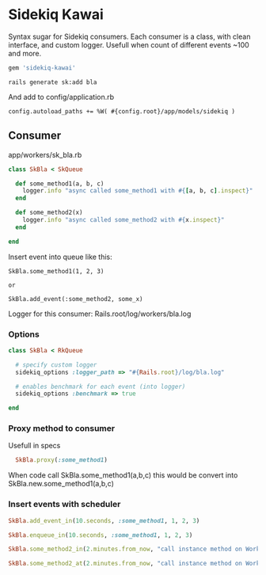 Sidekiq Kawai
============

Syntax sugar for Sidekiq consumers. Each consumer is a class, with clean interface, and custom logger.
Usefull when count of different events ~100 and more.

``` ruby
gem 'sidekiq-kawai'
```

    rails generate sk:add bla

And add to config/application.rb

    config.autoload_paths += %W( #{config.root}/app/models/sidekiq )

Consumer
--------
app/workers/sk_bla.rb

``` ruby
class SkBla < SkQueue

  def some_method1(a, b, c)
    logger.info "async called some_method1 with #{[a, b, c].inspect}"
  end

  def some_method2(x)
    logger.info "async called some_method2 with #{x.inspect}"
  end

end
```

Insert event into queue like this:

    SkBla.some_method1(1, 2, 3)

    or

    SkBla.add_event(:some_method2, some_x)


Logger for this consumer: Rails.root/log/workers/bla.log



### Options

``` ruby
class SkBla < RkQueue

  # specify custom logger
  sidekiq_options :logger_path => "#{Rails.root}/log/bla.log"

  # enables benchmark for each event (into logger)
  sidekiq_options :benchmark => true

end
```


### Proxy method to consumer
Usefull in specs

``` ruby
  SkBla.proxy(:some_method1)
```

When code call SkBla.some_method1(a,b,c) this would be convert into SkBla.new.some_method1(a,b,c)



### Insert events with scheduler

``` ruby
SkBla.add_event_in(10.seconds, :some_method1, 1, 2, 3)

SkBla.enqueue_in(10.seconds, :some_method1, 1, 2, 3)

SkBla.some_method2_in(2.minutes.from_now, "call instance method on Worker sheduled async")

SkBla.some_method2_at(2.minutes.from_now, "call instance method on Worker sheduled async")
```

